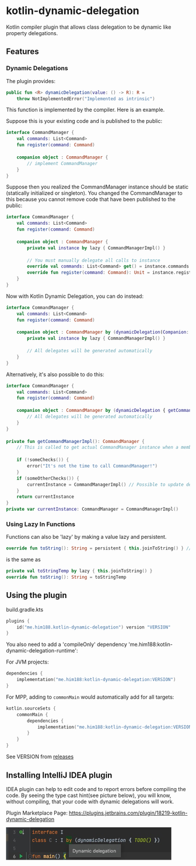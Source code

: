 # kotlin-dynamic-delegation

Kotlin compiler plugin that allows class delegation to be dynamic like property delegations.

## Features

### Dynamic Delegations

The plugin provides:

```kotlin
public fun <R> dynamicDelegation(value: () -> R): R =
    throw NotImplementedError("Implemented as intrinsic")
```

This function is implemented by the compiler. Here is an example.

Suppose this is your existing code and is published to the public:

```kotlin
interface CommandManager {
    val commands: List<Command>
    fun register(command: Command)

    companion object : CommandManager {
        // implement CommandManager
    }
}
```

Suppose then you realized the CommandManager instance should be static (statically initialized or singleton).
You changed the CommandManager to this because you cannot remove code that have been published to the public:

```kotlin
interface CommandManager {
    val commands: List<Command>
    fun register(command: Command)

    companion object : CommandManager {
        private val instance by lazy { CommandManagerImpl() }

        // You must manually delegate all calls to instance
        override val commands: List<Command> get() = instance.commands
        override fun register(command: Command): Unit = instance.register(command)
    }
}
```

Now with Kotlin Dynamic Delegation, you can do instead:

```kotlin
interface CommandManager {
    val commands: List<Command>
    fun register(command: Command)

    companion object : CommandManager by (dynamicDelegation(Companion::instance)) {
        private val instance by lazy { CommandManagerImpl() }

        // All delegates will be generated automatically
    }
}
```

Alternatively, it's also possible to do this:

```kotlin
interface CommandManager {
    val commands: List<Command>
    fun register(command: Command)

    companion object : CommandManager by (dynamicDelegation { getCommandManagerImpl() }) {
        // All delegates will be generated automatically
    }
}

private fun getCommandManagerImpl(): CommandManager {
    // This is called to get actual CommandManager instance when a member inside CommandManager.Companion is called.

    if (!someChecks()) {
        error("It's not the time to call CommandManager!")
    }
    if (someOtherChecks()) {
        currentInstance = CommandManagerImpl() // Possible to update delegated instance
    }
    return currentInstance
}
private var currentInstance: CommandManager = CommandManagerImpl()
```

### Using Lazy In Functions

Functions can also be 'lazy' by making a value lazy and persistent.

```kotlin
override fun toString(): String = persistent { this.joinToString() } // initialize lazily once and use afterwards.
```

is the same as

```kotlin
private val toStringTemp by lazy { this.joinToString() }
override fun toString(): String = toStringTemp
```

## Using the plugin

build.gradle.kts

```kotlin
plugins {
    id("me.him188.kotlin-dynamic-delegation") version "VERSION"
}
```

You also need to add a 'compileOnly' dependency 'me.him188:kotlin-dynamic-delegation-runtime':

For JVM projects:

```kotlin
dependencies {
    implementation("me.him188:kotlin-dynamic-delegation:VERSION")
}
```

For MPP, adding to `commonMain` would automatically add for all targets:

```kotlin
kotlin.sourceSets {
    commonMain {
        dependencies {
            implementation("me.him188:kotlin-dynamic-delegation:VERSION")
        }
    }
}
```

See VERSION from [releases](https://github.com/Him188/kotlin-dynamic-delegation/releases)

## Installing IntelliJ IDEA plugin

IDEA plugin can help to edit code and to report errors before compiling the code. By seeing the type cast hint(see
picture below), you will know, without compiling, that your code with dynamic delegations will work.

Plugin Marketplace Page: https://plugins.jetbrains.com/plugin/18219-kotlin-dynamic-delegation

![](.README_images/57c295e7.png)